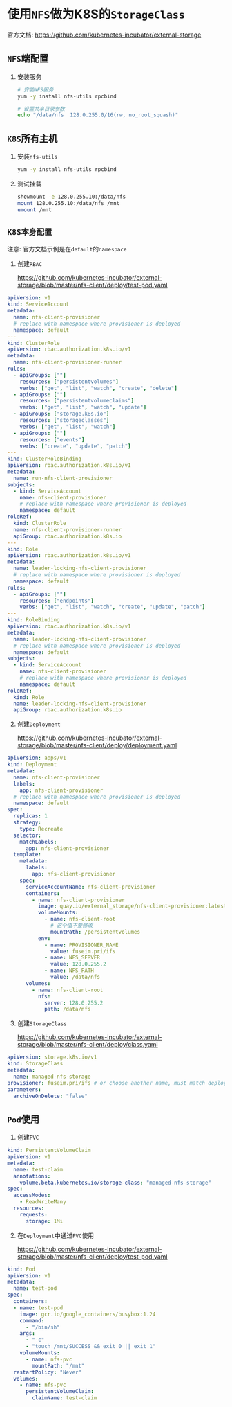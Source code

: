 # 使用`NFS`做为K8S的`StorageClass`

官方文档:   https://github.com/kubernetes-incubator/external-storage

## `NFS`端配置

1. 安装服务

    ```bash
    # 安装NFS服务
    yum -y install nfs-utils rpcbind

    # 设置共享目录参数
    echo "/data/nfs  128.0.255.0/16(rw, no_root_squash)"
    ```

## `K8S`所有主机

1. 安装`nfs-utils`

    ```bash
    yum -y install nfs-utils rpcbind
    ```
2. 测试挂载

    ```bash
    showmount -e 128.0.255.10:/data/nfs 
    mount 128.0.255.10:/data/nfs /mnt
    umount /mnt
    ```

## `K8S本身配置`

注意: 官方文档示例是在`default`的`namespace`

1. 创建`RBAC`

    https://github.com/kubernetes-incubator/external-storage/blob/master/nfs-client/deploy/test-pod.yaml

```yaml
apiVersion: v1
kind: ServiceAccount
metadata:
  name: nfs-client-provisioner
  # replace with namespace where provisioner is deployed
  namespace: default
---
kind: ClusterRole
apiVersion: rbac.authorization.k8s.io/v1
metadata:
  name: nfs-client-provisioner-runner
rules:
  - apiGroups: [""]
    resources: ["persistentvolumes"]
    verbs: ["get", "list", "watch", "create", "delete"]
  - apiGroups: [""]
    resources: ["persistentvolumeclaims"]
    verbs: ["get", "list", "watch", "update"]
  - apiGroups: ["storage.k8s.io"]
    resources: ["storageclasses"]
    verbs: ["get", "list", "watch"]
  - apiGroups: [""]
    resources: ["events"]
    verbs: ["create", "update", "patch"]
---
kind: ClusterRoleBinding
apiVersion: rbac.authorization.k8s.io/v1
metadata:
  name: run-nfs-client-provisioner
subjects:
  - kind: ServiceAccount
    name: nfs-client-provisioner
    # replace with namespace where provisioner is deployed
    namespace: default
roleRef:
  kind: ClusterRole
  name: nfs-client-provisioner-runner
  apiGroup: rbac.authorization.k8s.io
---
kind: Role
apiVersion: rbac.authorization.k8s.io/v1
metadata:
  name: leader-locking-nfs-client-provisioner
  # replace with namespace where provisioner is deployed
  namespace: default
rules:
  - apiGroups: [""]
    resources: ["endpoints"]
    verbs: ["get", "list", "watch", "create", "update", "patch"]
---
kind: RoleBinding
apiVersion: rbac.authorization.k8s.io/v1
metadata:
  name: leader-locking-nfs-client-provisioner
  # replace with namespace where provisioner is deployed
  namespace: default
subjects:
  - kind: ServiceAccount
    name: nfs-client-provisioner
    # replace with namespace where provisioner is deployed
    namespace: default
roleRef:
  kind: Role
  name: leader-locking-nfs-client-provisioner
  apiGroup: rbac.authorization.k8s.io
```

2. 创建`Deployment`

    https://github.com/kubernetes-incubator/external-storage/blob/master/nfs-client/deploy/deployment.yaml

```yaml
apiVersion: apps/v1
kind: Deployment
metadata:
  name: nfs-client-provisioner
  labels:
    app: nfs-client-provisioner
  # replace with namespace where provisioner is deployed
  namespace: default
spec:
  replicas: 1
  strategy:
    type: Recreate
  selector:
    matchLabels:
      app: nfs-client-provisioner
  template:
    metadata:
      labels:
        app: nfs-client-provisioner
    spec:
      serviceAccountName: nfs-client-provisioner
      containers:
        - name: nfs-client-provisioner
          image: quay.io/external_storage/nfs-client-provisioner:latest
          volumeMounts:
            - name: nfs-client-root
              # 这个值不要修改
              mountPath: /persistentvolumes
          env:
            - name: PROVISIONER_NAME
              value: fuseim.pri/ifs
            - name: NFS_SERVER
              value: 128.0.255.2
            - name: NFS_PATH
              value: /data/nfs
      volumes:
        - name: nfs-client-root
          nfs:
            server: 128.0.255.2
            path: /data/nfs
```

3. 创建`StorageClass`

    https://github.com/kubernetes-incubator/external-storage/blob/master/nfs-client/deploy/class.yaml

```yaml
apiVersion: storage.k8s.io/v1
kind: StorageClass
metadata:
  name: managed-nfs-storage
provisioner: fuseim.pri/ifs # or choose another name, must match deployment's env PROVISIONER_NAME'
parameters:
  archiveOnDelete: "false"
```



## `Pod`使用

1. 创建`PVC`

```yaml
kind: PersistentVolumeClaim
apiVersion: v1
metadata:
  name: test-claim
  annotations:
    volume.beta.kubernetes.io/storage-class: "managed-nfs-storage"
spec:
  accessModes:
    - ReadWriteMany
  resources:
    requests:
      storage: 1Mi
```

2. 在`Deployment`中通过`PVC`使用

    https://github.com/kubernetes-incubator/external-storage/blob/master/nfs-client/deploy/test-pod.yaml

```yaml
kind: Pod
apiVersion: v1
metadata:
  name: test-pod
spec:
  containers:
  - name: test-pod
    image: gcr.io/google_containers/busybox:1.24
    command:
      - "/bin/sh"
    args:
      - "-c"
      - "touch /mnt/SUCCESS && exit 0 || exit 1"
    volumeMounts:
      - name: nfs-pvc
        mountPath: "/mnt"
  restartPolicy: "Never"
  volumes:
    - name: nfs-pvc
      persistentVolumeClaim:
        claimName: test-claim
```